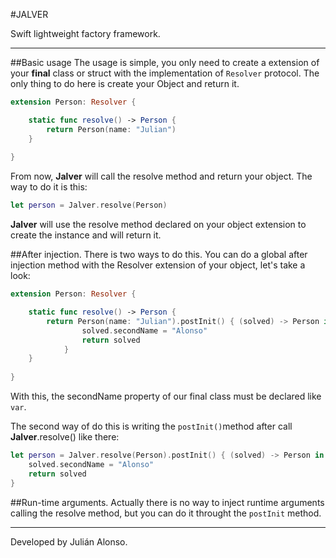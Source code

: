 #JALVER

Swift lightweight factory framework.

---

##Basic usage
The usage is simple, you only need to create a extension of your **final** class or struct with the implementation of `Resolver` protocol. The only thing to do here is create your Object and return it.

```swift
extension Person: Resolver {

    static func resolve() -> Person {
        return Person(name: "Julian")
    }
    
}
```

From now, **Jalver** will call the resolve method and return your object. The way to do it is this:

```swift 
let person = Jalver.resolve(Person)
```

**Jalver** will use the resolve method declared on your object extension to create the instance and will return it.


##After injection.
There is two ways to do this.
You can do a global after injection method with the Resolver extension of your object, let's take a look:

```swift
extension Person: Resolver {

    static func resolve() -> Person {
        return Person(name: "Julian").postInit() { (solved) -> Person in
				solved.secondName = "Alonso"
				return solved
			}
    }
    
}
```
With this, the secondName property of our final class must be declared like `var`.

The second way of do this is writing the `postInit()`method after call **Jalver**.resolve() like there:

```swift 
let person = Jalver.resolve(Person).postInit() { (solved) -> Person in
	solved.secondName = "Alonso"
	return solved
}
```


##Run-time arguments.
Actually there is no way to inject runtime arguments calling the resolve method, but you can do it throught the `postInit` method.

---
Developed by Julián Alonso.
